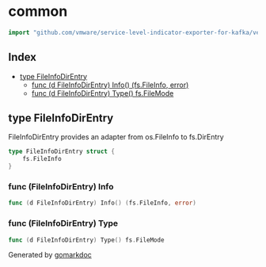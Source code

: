 <!-- Code generated by gomarkdoc. DO NOT EDIT -->

# common

```go
import "github.com/vmware/service-level-indicator-exporter-for-kafka/vendor/github.com/spf13/afero/internal/common"
```

## Index

- [type FileInfoDirEntry](<#type-fileinfodirentry>)
  - [func (d FileInfoDirEntry) Info() (fs.FileInfo, error)](<#func-fileinfodirentry-info>)
  - [func (d FileInfoDirEntry) Type() fs.FileMode](<#func-fileinfodirentry-type>)


## type FileInfoDirEntry

FileInfoDirEntry provides an adapter from os.FileInfo to fs.DirEntry

```go
type FileInfoDirEntry struct {
    fs.FileInfo
}
```

### func \(FileInfoDirEntry\) Info

```go
func (d FileInfoDirEntry) Info() (fs.FileInfo, error)
```

### func \(FileInfoDirEntry\) Type

```go
func (d FileInfoDirEntry) Type() fs.FileMode
```



Generated by [gomarkdoc](<https://github.com/princjef/gomarkdoc>)

